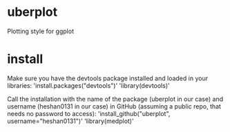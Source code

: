 uberplot
========

Plotting style for ggplot

install
========

Make sure you have the devtools package installed and loaded in your libraries:
'install.packages("devtools")'
'library(devtools)'

Call the installation with the name of the package (uberplot in our case) and username (heshan0131 in our case) in GitHub (assuming a public repo, that needs no password to access):
'install_github("uberplot", username="heshan0131")'
'library(medplot)'